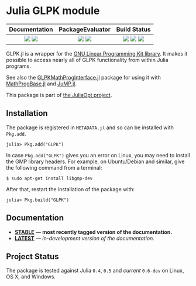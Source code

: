 Julia GLPK module
=================


| **Documentation**                                                               | **PackageEvaluator**                                            | **Build Status**                                                                                |
|:-------------------------------------------------------------------------------:|:---------------------------------------------------------------:|:-----------------------------------------------------------------------------------------------:|
| [![][docs-stable-img]][docs-stable-url] [![][docs-latest-img]][docs-latest-url] | [![][pkg-0.4-img]][pkg-0.4-url] [![][pkg-0.5-img]][pkg-0.5-url] | [![][travis-img]][travis-url] [![][appveyor-img]][appveyor-url] [![][coveralls-img]][coveralls-url] |


GLPK.jl is a wrapper for the [GNU Linear Programming Kit library](http://www.gnu.org/software/glpk).
It makes it possible to access nearly all of GLPK functionality from within Julia programs.

See also the [GLPKMathProgInterface.jl](https://github.com/JuliaOpt/GLPKMathProgInterface.jl) package for using it with
[MathProgBase.jl](https://github.com/JuliaOpt/MathProgBase.jl) and [JuMP.jl](https://github.com/JuliaOpt/JuMP.jl).

This package is part of [the JuliaOpt project](http://www.juliaopt.org/).

## Installation

The package is registered in `METADATA.jl` and so can be installed with `Pkg.add`.

```
julia> Pkg.add("GLPK")
```

In case `Pkg.add("GLPK")` gives you an error on Linux, you may need to install the GMP library headers.
For example, on Ubuntu/Debian and similar, give the following command from a terminal:

```
$ sudo apt-get install libgmp-dev
```

After that, restart the installation of the package with:

```
julia> Pkg.build("GLPK")
```


## Documentation

- [**STABLE**][docs-stable-url] &mdash; **most recently tagged version of the documentation.**
- [**LATEST**][docs-latest-url] &mdash; *in-development version of the documentation.*

## Project Status

The package is tested against Julia `0.4`, `0.5` and *current* `0.6-dev` on Linux, OS X, and Windows.

[docs-latest-img]: https://img.shields.io/badge/docs-latest-blue.svg
[docs-latest-url]: https://gplkjl.readthedocs.org/en/latest/glpk.html

[docs-stable-img]: https://img.shields.io/badge/docs-stable-blue.svg
[docs-stable-url]: https://gplkjl.readthedocs.org/en/stable/glpk.html

[travis-img]: https://api.travis-ci.org/JuliaOpt/GLPK.jl.svg?branch=master
[travis-url]: https://travis-ci.org/JuliaOpt/GLPK.jl

[appveyor-img]: https://ci.appveyor.com/api/projects/status/9yaxhsw24br4c0ux/branch/master?svg=true
[appveyor-url]: https://ci.appveyor.com/project/tkelman/glpk-jl/branch/master

[coveralls-img]: https://img.shields.io/coveralls/JuliaOpt/GLPK.jl.svg
[coveralls-url]: https://coveralls.io/r/JuliaOpt/GLPK.jl

[pkg-0.4-img]: http://pkg.julialang.org/badges/GLPK_0.4.svg
[pkg-0.4-url]: http://pkg.julialang.org/?pkg=GLPK
[pkg-0.5-img]: http://pkg.julialang.org/badges/GLPK_0.5.svg
[pkg-0.5-url]: http://pkg.julialang.org/?pkg=GLPK
